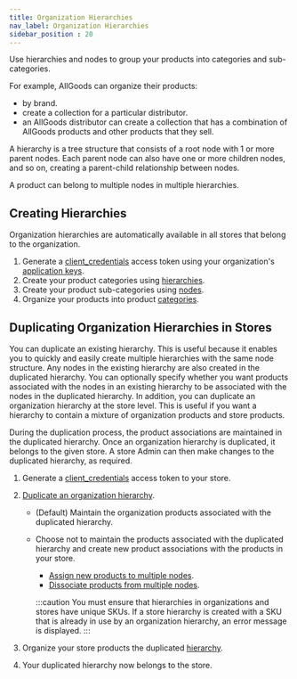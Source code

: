 ```yaml
---
title: Organization Hierarchies
nav_label: Organization Hierarchies
sidebar_position : 20
---
```


Use hierarchies and nodes to group your products into categories and sub-categories. 

For example, AllGoods can organize their products:

- by brand.
- create a collection for a particular distributor.
- an AllGoods distributor can create a collection that has a combination of AllGoods products and other products that they sell.

A hierarchy is a tree structure that consists of a root node with 1 or more parent nodes. Each parent node can also have one or more children nodes, and so on, creating a parent-child relationship between nodes.

A product can belong to multiple nodes in multiple hierarchies.

## Creating Hierarchies

Organization hierarchies are automatically available in all stores that belong to the organization.

1. Generate a [client_credentials](/docs/authentication/Tokens/client-credential-token) access token using your organization's [application keys](/docs/commerce-manager/application-keys/application-keys-cm).
1. Create your product categories using [hierarchies](/docs/commerce-manager/product-experience-manager/hierarchies/creating_hierarchies).
1. Create your product sub-categories using [nodes](/docs/commerce-manager/product-experience-manager/hierarchies/creating_nodes).
1. Organize your products into product [categories](/docs/pxm/hierarchies/node-relationships-api/create-node-product-relationships).

## Duplicating Organization Hierarchies in Stores

You can duplicate an existing hierarchy. This is useful because it enables you to quickly and easily create multiple hierarchies with the same node structure. Any nodes in the existing hierarchy are also created in the duplicated hierarchy. You can optionally specify whether you want products associated with the nodes in an existing hierarchy to be associated with the nodes in the duplicated hierarchy. In addition, you can duplicate an organization hierarchy at the store level. This is useful if you want a hierarchy to contain a mixture of organization products and store products.

During the duplication process, the product associations are maintained in the duplicated hierarchy. Once an organization hierarchy is duplicated, it belongs to the given store. A store Admin can then make changes to the duplicated hierarchy, as required. 

1. Generate a [client_credentials](/docs/authentication/Tokens/client-credential-token) access token to your store. 
2. [Duplicate an organization hierarchy](/docs/pxm/hierarchies/hierarchies-api/duplicate-a-hierarchy).

    * (Default) Maintain the organization products associated with the duplicated hierarchy.
    * Choose not to maintain the products associated with the duplicated hierarchy and create new product associations with the products in your store.
        * [Assign new products to multiple nodes](/docs/pxm/products/ep-pxm-products-api/assign-nodes).
        * [Dissociate products from multiple nodes](/docs/pxm/products/ep-pxm-products-api/dissociate-multiple-products).
      
        :::caution
        You must ensure that hierarchies in organizations and stores have unique SKUs. If a store hierarchy is created with a SKU that is already in use by an organization hierarchy, an error message is displayed. 
        :::

3. Organize your store products the duplicated [hierarchy](/docs/pxm/hierarchies/node-relationships-api/create-node-product-relationships).
4. Your duplicated hierarchy now belongs to the store.
